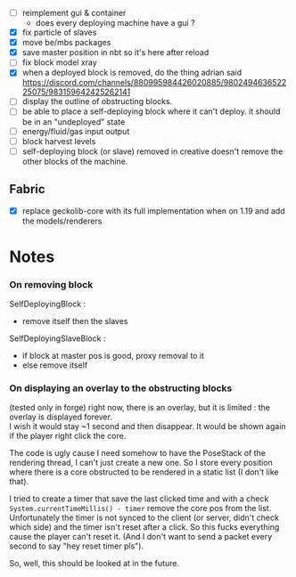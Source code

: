 - [ ] reimplement gui & container
  - does every deploying machine have a gui ?
- [x] fix particle of slaves
- [x] move be/mbs packages
- [x] save master position in nbt so it's here after reload
- [ ] fix block model xray
- [x] when a deployed block is removed, do the thing adrian said https://discord.com/channels/880995984426020885/980249463652225075/983159642425262141
- [ ] display the outline of obstructing blocks.
- [ ] be able to place a self-deploying block where it can't deploy. it should be in an "undeployed" state
- [ ] energy/fluid/gas input output
- [ ] block harvest levels
- [ ] self-deploying block (or slave) removed in creative doesn't remove the other blocks of the machine.

## Fabric
- [x] replace geckolib-core with its full implementation when on 1.19 and add the models/renderers


# Notes

### On removing block

SelfDeployingBlock :
- remove itself then the slaves

SelfDeployingSlaveBlock :
- if block at master pos is good, proxy removal to it
- else remove itself

### On displaying an overlay to the obstructing blocks

(tested only in forge)
right now, there is an overlay, but it is limited : the overlay is displayed forever.  
I wish it would stay ~1 second and then disappear. It would be shown again if the player right click the core.

The code is ugly cause I need somehow to have the PoseStack of the rendering thread, I can't just create a new one.
So I store every position where there is a core obstructed to be rendered in a static list (I don't like that).

I tried to create a timer that save the last clicked time and with a check `System.currentTimeMillis() - timer` remove the core pos from the list.
Unfortunately the timer is not synced to the client (or server, didn't check which side) and the timer isn't reset after a click.
So this fucks everything cause the player can't reset it. (And I don't want to send a packet every second to say "hey reset timer pls").

So, well, this should be looked at in the future.
